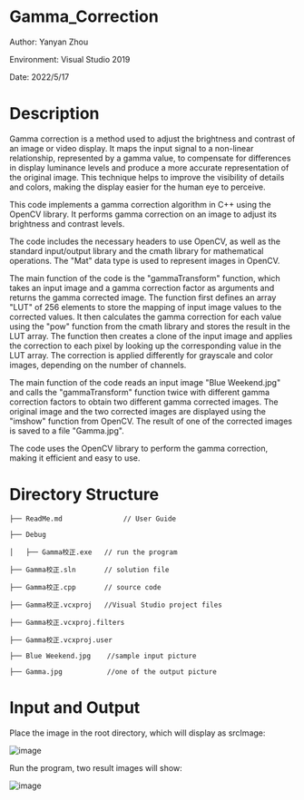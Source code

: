 # Gamma_Correction
  Author: Yanyan Zhou
  
  Environment: Visual Studio 2019
  
  Date: 2022/5/17
# Description 
Gamma correction is a method used to adjust the brightness and contrast of an image or video display. It maps the input signal to a non-linear relationship, represented by a gamma value, to compensate for differences in display luminance levels and produce a more accurate representation of the original image. This technique helps to improve the visibility of details and colors, making the display easier for the human eye to perceive.

This code implements a gamma correction algorithm in C++ using the OpenCV library. It performs gamma correction on an image to adjust its brightness and contrast levels.

The code includes the necessary headers to use OpenCV, as well as the standard input/output library and the cmath library for mathematical operations. The "Mat" data type is used to represent images in OpenCV.

The main function of the code is the "gammaTransform" function, which takes an input image and a gamma correction factor as arguments and returns the gamma corrected image. The function first defines an array "LUT" of 256 elements to store the mapping of input image values to the corrected values. It then calculates the gamma correction for each value using the "pow" function from the cmath library and stores the result in the LUT array. The function then creates a clone of the input image and applies the correction to each pixel by looking up the corresponding value in the LUT array. The correction is applied differently for grayscale and color images, depending on the number of channels.

The main function of the code reads an input image "Blue Weekend.jpg" and calls the "gammaTransform" function twice with different gamma correction factors to obtain two different gamma corrected images. The original image and the two corrected images are displayed using the "imshow" function from OpenCV. The result of one of the corrected images is saved to a file "Gamma.jpg".

The code uses the OpenCV library to perform the gamma correction, making it efficient and easy to use.
# Directory Structure

    ├── ReadMe.md               // User Guide
    
    ├── Debug             
    
    │   ├── Gamma校正.exe   // run the program
    
    ├── Gamma校正.sln       // solution file 
    
    ├── Gamma校正.cpp       // source code
        
    ├── Gamma校正.vcxproj   //Visual Studio project files
            
    ├── Gamma校正.vcxproj.filters   
            
    ├── Gamma校正.vcxproj.user 
        
    ├── Blue Weekend.jpg    //sample input picture
        
    ├── Gamma.jpg           //one of the output picture
# Input and Output
Place the image in the root directory, which will display as srcImage:

![image](https://user-images.githubusercontent.com/82789287/218583478-b28b0032-47dc-42e1-956d-b8aa2521f49f.png)

Run the program, two result images will show:

![image](https://user-images.githubusercontent.com/82789287/218583657-dc57cd2e-8b2b-4aec-af72-2c9639a8d6d7.png)

